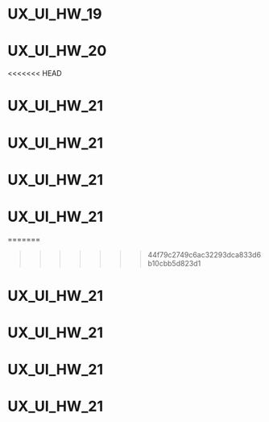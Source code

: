 # UX_UI_HW_19
# UX_UI_HW_20
<<<<<<< HEAD
# UX_UI_HW_21
# UX_UI_HW_21
# UX_UI_HW_21
# UX_UI_HW_21
=======
>>>>>>> 44f79c2749c6ac32293dca833d6b10cbb5d823d1
# UX_UI_HW_21
# UX_UI_HW_21
# UX_UI_HW_21
# UX_UI_HW_21

